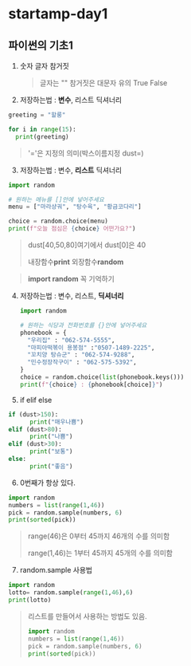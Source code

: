 # startamp-day1

## 파이썬의 기초1

1. 숫자 글자 참거짓

   > 글자는 "" 참거짓은 대문자 유의 True False

2. 저장하는법 :  **변수**, 리스트 딕셔너리

```python
greeting = "할룽"

for i in range(15):
  print(greeting)
```
> '='은 지정의 의미(박스이름지정 dust=)

3. 저장하는법 : 변수, **리스트** 딕셔너리

```python
import random

# 원하는 메뉴를 []안에 넣어주세요
menu = ["마라샹궈", "탕수육", "황금코다리"]

choice = random.choice(menu)
print(f"오늘 점심은 {choice} 어떤가요?")
```

>dust[40,50,80]여기에서 dust[0]은 40
>
>내장함수**print** 외장함수**random**


> **import random** 꼭 기억하기

4. 저장하는법 : 변수, 리스트, **딕셔너리**

   ```python
   import random
   
   # 원하는 식당과 전화번호를 {}안에 넣어주세요
   phonebook = {
     "우리집" : "062-574-5555",
     "마피아떡볶이 용봉점" :"0507-1489-2225",
     "꼬치양 탕슈군" : "062-574-9288",
     "민수정장작구이" : "062-575-5392",
   }
   choice = random.choice(list(phonebook.keys()))
   print(f"{choice} : {phonebook[choice]}")
   ```

   

5. if elif else

```python
if (dust>150):
      print("매우나쁨")
elif (dust>80):
      print("나쁨")
elif (dust>30):
      print("보통")
else:
      print("좋음")
```



6. 0번째가 항상 있다.

```python
import random
numbers = list(range(1,46)) 
pick = random.sample(numbers, 6)
print(sorted(pick))
```

> range(46)은 0부터 45까지 46개의 수를 의미함
>
> range(1,46)는 1부터 45까지 45개의 수를 의미함

7. random.sample 사용법

```python
import random
lotto= random.sample(range(1,46),6)
print(lotto)
```

> 리스트를 만들어서 사용하는 방법도 있음.
>
> ```python
> import random
> numbers = list(range(1,46))
> pick = random.sample(numbers, 6)
> print(sorted(pick))
> ```